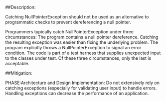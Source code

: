 ##Description:

Catching NullPointerException should not be used as an alternative to programmatic checks to prevent dereferencing a null pointer.

Programmers typically catch NullPointerException under three circumstances: The program contains a null pointer dereference. Catching the resulting exception was easier than fixing the underlying problem. The program explicitly throws a NullPointerException to signal an error condition. The code is part of a test harness that supplies unexpected input to the classes under test. Of these three circumstances, only the last is acceptable.

##Mitigation:


PHASE:Architecture and Design Implementation:
Do not extensively rely on catching exceptions (especially for validating user input) to handle errors. Handling exceptions can decrease the performance of an application.

